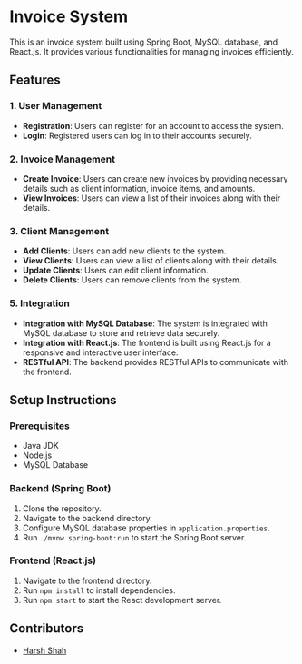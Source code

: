 # Invoice System

This is an invoice system built using Spring Boot, MySQL database, and React.js. It provides various functionalities for managing invoices efficiently.

## Features

### 1. User Management
- **Registration**: Users can register for an account to access the system.
- **Login**: Registered users can log in to their accounts securely.

### 2. Invoice Management
- **Create Invoice**: Users can create new invoices by providing necessary details such as client information, invoice items, and amounts.
- **View Invoices**: Users can view a list of their invoices along with their details.

### 3. Client Management
- **Add Clients**: Users can add new clients to the system.
- **View Clients**: Users can view a list of clients along with their details.
- **Update Clients**: Users can edit client information.
- **Delete Clients**: Users can remove clients from the system.


### 5. Integration
- **Integration with MySQL Database**: The system is integrated with MySQL database to store and retrieve data securely.
- **Integration with React.js**: The frontend is built using React.js for a responsive and interactive user interface.
- **RESTful API**: The backend provides RESTful APIs to communicate with the frontend.

## Setup Instructions

### Prerequisites
- Java JDK
- Node.js
- MySQL Database

### Backend (Spring Boot)
1. Clone the repository.
2. Navigate to the backend directory.
3. Configure MySQL database properties in `application.properties`.
4. Run `./mvnw spring-boot:run` to start the Spring Boot server.

### Frontend (React.js)
1. Navigate to the frontend directory.
2. Run `npm install` to install dependencies.
3. Run `npm start` to start the React development server.

## Contributors
- [Harsh Shah](https://github.com/harshshah056/InvoiceSystem)

